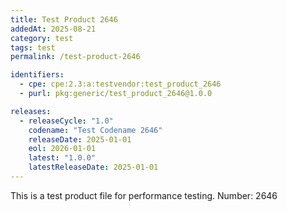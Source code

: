 ```yaml
---
title: Test Product 2646
addedAt: 2025-08-21
category: test
tags: test
permalink: /test-product-2646

identifiers:
  - cpe: cpe:2.3:a:testvendor:test_product_2646
  - purl: pkg:generic/test_product_2646@1.0.0

releases:
  - releaseCycle: "1.0"
    codename: "Test Codename 2646"
    releaseDate: 2025-01-01
    eol: 2026-01-01
    latest: "1.0.0"
    latestReleaseDate: 2025-01-01
---
```


This is a test product file for performance testing. Number: 2646

